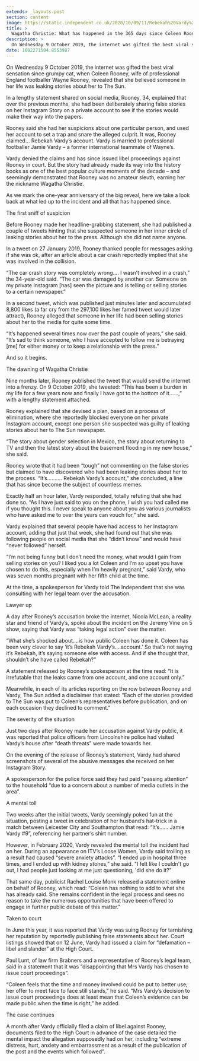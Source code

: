 ```yaml
--- 
extends: _layouts.post 
section: content 
image: https://static.independent.co.uk/2020/10/09/11/Rebekah%20Vardy%20Coleen%20Rooney.jpg 
title: > 
  Wagatha Christie: What has happened in the 365 days since Coleen Rooney and Rebekah Vardy’s internet incident? 
description: > 
  On Wednesday 9 October 2019, the internet was gifted the best viral sensation since grumpy cat, when Coleen Rooney, wife of professional England footballer Wayne Rooney, revealed that she believed someone in her life was leaking stories about her to The Sun.It was, Rooney claimed… Rebekah Vardy’s account.Rebekah Vardy’s account,” she concluded, a line that has since become the subject of countless memes.Coleen has been very clever to say ‘it’s Rebekah Vardy’s....account.’ So that’s not saying it’s Rebekah, it’s saying someone else with access.On the evening of the release of Rooney’s statement, Vardy had shared screenshots of several of the abusive messages she received on her Instagram Story. 
date: 1602271504.8553987 
--- 
```

On Wednesday 9 October 2019, the internet was gifted the best viral sensation since grumpy cat, when Coleen Rooney, wife of professional England footballer Wayne Rooney, revealed that she believed someone in her life was leaking stories about her to The Sun.

In a lengthy statement shared on social media, Rooney, 34, explained that over the previous months, she had been deliberately sharing false stories on her Instagram Story on a private account to see if the stories would make their way into the papers.

Rooney said she had her suspicions about one particular person, and used her account to set a trap and snare the alleged culprit. It was, Rooney claimed… Rebekah Vardy’s account. Vardy is married to professional footballer Jamie Vardy – a former international teammate of Wayne’s.

Vardy denied the claims and has since issued libel proceedings against Rooney in court. But the story had already made its way into the history books as one of the best popular culture moments of the decade – and seemingly demonstrated that Rooney was no amateur sleuth, earning her the nickname Wagatha Christie.

As we mark the one-year anniversary of the big reveal, here we take a look back at what led up to the incident and all that has happened since.

The first sniff of suspicion

Before Rooney made her headline-grabbing statement, she had published a couple of tweets hinting that she suspected someone in her inner circle of leaking stories about her to the press. Although she did not name anyone.

In a tweet on 27 January 2019, Rooney thanked people for messages asking if she was ok, after an article about a car crash reportedly implied that she was involved in the collision.

“The car crash story was completely wrong.... I wasn’t involved in a crash,” the 34-year-old said. “The car was damaged by another car. Someone on my private Instagram [has] seen the picture and is telling or selling stories to a certain newspaper.”

In a second tweet, which was published just minutes later and accumulated 8,800 likes (a far cry from the 297,100 likes her famed tweet would later attract), Rooney alleged that someone in her life had been selling stories about her to the media for quite some time.

“It’s happened several times now over the past couple of years,” she said. “It’s sad to think someone, who I have accepted to follow me is betraying [me] for either money or to keep a relationship with the press.”

And so it begins.

The dawning of Wagatha Christie

Nine months later, Rooney published the tweet that would send the internet into a frenzy. On 9 October 2019, she tweeted: “This has been a burden in my life for a few years now and finally I have got to the bottom of it......,” with a lengthy statement attached.

Rooney explained that she devised a plan, based on a process of elimination, where she reportedly blocked everyone on her private Instagram account, except one person she suspected was guilty of leaking stories about her to The Sun newspaper.

“The story about gender selection in Mexico, the story about returning to TV and then the latest story about the basement flooding in my new house,” she said.

Rooney wrote that it had been “tough” not commenting on the false stories but claimed to have discovered who had been leaking stories about her to the process. “It’s………. Rebekah Vardy’s account,” she concluded, a line that has since become the subject of countless memes.

Exactly half an hour later, Vardy responded, totally refuting that she had done so. “As I have just said to you on the phone, I wish you had called me if you thought this. I never speak to anyone about you as various journalists who have asked me to over the years can vouch for,” she said.

Vardy explained that several people have had access to her Instagram account, adding that just that week, she had found out that she was following people on social media that she “didn’t know” and would have “never followed” herself.

“I’m not being funny but I don’t need the money, what would I gain from selling stories on you? I liked you a lot Coleen and I’m so upset you have chosen to do this, especially when I’m heavily pregnant,” said Vardy, who was seven months pregnant with her fifth child at the time.

At the time, a spokesperson for Vardy told The Independent that she was consulting with her legal team over the accusation.

Lawyer up

A day after Rooney’s accusation broke the internet, Nicola McLean, a reality star and friend of Vardy’s, spoke about the incident on the Jeremy Vine on 5 show, saying that Vardy was “taking legal action” over the matter.

“What she’s shocked about....is how public Coleen has done it. Coleen has been very clever to say ‘it’s Rebekah Vardy’s....account.’ So that’s not saying it’s Rebekah, it’s saying someone else with access. And if she thought that, shouldn’t she have called Rebekah?”

A statement released by Rooney’s spokesperson at the time read: “It is irrefutable that the leaks came from one account, and one account only.”

Meanwhile, in each of its articles reporting on the row between Rooney and Vardy, The Sun added a disclaimer that stated: “Each of the stories provided to The Sun was put to Coleen’s representatives before publication, and on each occasion they declined to comment.”

The severity of the situation

Just two days after Rooney made her accusation against Vardy public, it was reported that police officers from Lincolnshire police had visited Vardy’s house after “death threats” were made towards her.

On the evening of the release of Rooney’s statement, Vardy had shared screenshots of several of the abusive messages she received on her Instagram Story.

A spokesperson for the police force said they had paid “passing attention” to the household “due to a concern about a number of media outlets in the area”.

A mental toll

Two weeks after the initial tweets, Vardy seemingly poked fun at the situation, posting a tweet in celebration of her husband’s hat-trick in a match between Leicester City and Southampton that read: “It’s...... Jamie Vardy #9”, referencing her partner’s shirt number.

However, in February 2020, Vardy revealed the mental toll the incident had on her. During an appearance on ITV’s Loose Women, Vardy said trolling as a result had caused “severe anxiety attacks”. “I ended up in hospital three times, and I ended up with kidney stones,” she said. "I felt like I couldn't go out, I had people just looking at me just questioning, 'did she do it?”

That same day, publicist Rachel Louise Monk released a statement online on behalf of Rooney, which read: “Coleen has nothing to add to what she has already said. She remains confident in the legal process and sees no reason to take the numerous opportunities that have been offered to engage in further public debate of this matter."

Taken to court

In June this year, it was reported that Vardy was suing Rooney for tarnishing her reputation by reportedly publishing false statements about her. Court listings showed that on 12 June, Vardy had issued a claim for “defamation – libel and slander” at the High Court.

Paul Lunt, of law firm Brabners and a representative of Rooney’s legal team, said in a statement that it was “disappointing that Mrs Vardy has chosen to issue court proceedings”.

“Coleen feels that the time and money involved could be put to better use; her offer to meet face to face still stands,” he said. “Mrs Vardy’s decision to issue court proceedings does at least mean that Coleen’s evidence can be made public when the time is right,” he added.

The case continues

A month after Vardy officially filed a claim of libel against Rooney, documents filed to the High Court in advance of the case detailed the mental impact the allegation supposedly had on her, including “extreme distress, hurt, anxiety and embarrassment as a result of the publication of the post and the events which followed”.